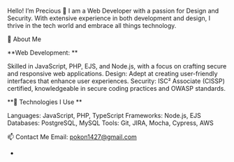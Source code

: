 Hello! I’m Precious 👋
I am a Web Developer with a passion for Design and Security. With extensive experience in both development and design, I thrive in the tech world and embrace all things technology.

🌟 About Me

**Web Development: 
**

Skilled in JavaScript, PHP, EJS, and Node.js, with a focus on crafting secure and responsive web applications.
Design: Adept at creating user-friendly interfaces that enhance user experiences.
Security: ISC² Associate (CISSP) certified, knowledgeable in secure coding practices and OWASP standards.

**🔧 Technologies I Use
**

Languages: JavaScript, PHP, TypeScript
Frameworks: Node.js, EJS
Databases: PostgreSQL, MySQL
Tools: Git, JIRA, Mocha, Cypress, AWS


📫 Contact Me
Email: pokon1427@gmail.com

- 
<!---
jaeleen/jaeleen is a ✨ special ✨ repository because its `README.md` (this file) appears on your GitHub profile.
You can click the Preview link to take a look at your changes.
--->
